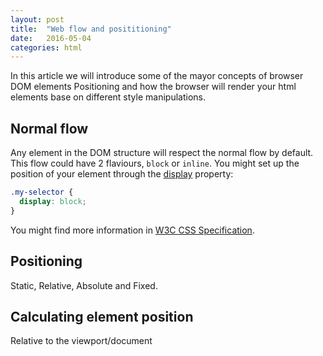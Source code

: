 ```yaml
---
layout: post
title:  "Web flow and posititioning"
date:   2016-05-04
categories: html
---
```


In this article we will introduce some of the mayor concepts of browser DOM elements Positioning and how
the browser will render your html elements base on different style manipulations.

## Normal flow

Any element in the DOM structure will respect the normal flow by default. This flow could have 2 flaviours,
`block` or `inline`. You might set up the position of your element through the [display](https://developer.mozilla.org/en-US/docs/Web/CSS/display) property:

```css
.my-selector {
  display: block;
}
```

You might find more information in [W3C CSS Specification](https://www.w3.org/TR/CSS22/visuren.html#normal-flow).

## Positioning

Static, Relative, Absolute and Fixed.

## Calculating element position

Relative to the viewport/document

